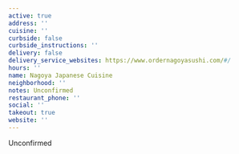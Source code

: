 ```yaml
---
active: true
address: ''
cuisine: ''
curbside: false
curbside_instructions: ''
delivery: false
delivery_service_websites: https://www.ordernagoyasushi.com/#/
hours: ''
name: Nagoya Japanese Cuisine
neighborhood: ''
notes: Unconfirmed
restaurant_phone: ''
social: ''
takeout: true
website: ''
---
```


Unconfirmed